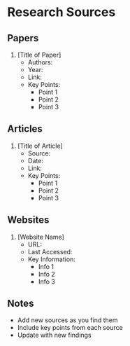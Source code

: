# Research Sources

## Papers

1. [Title of Paper]
   - Authors:
   - Year:
   - Link:
   - Key Points:
     - Point 1
     - Point 2
     - Point 3

## Articles

1. [Title of Article]
   - Source:
   - Date:
   - Link:
   - Key Points:
     - Point 1
     - Point 2
     - Point 3

## Websites

1. [Website Name]
   - URL:
   - Last Accessed:
   - Key Information:
     - Info 1
     - Info 2
     - Info 3

## Notes

- Add new sources as you find them
- Include key points from each source
- Update with new findings
